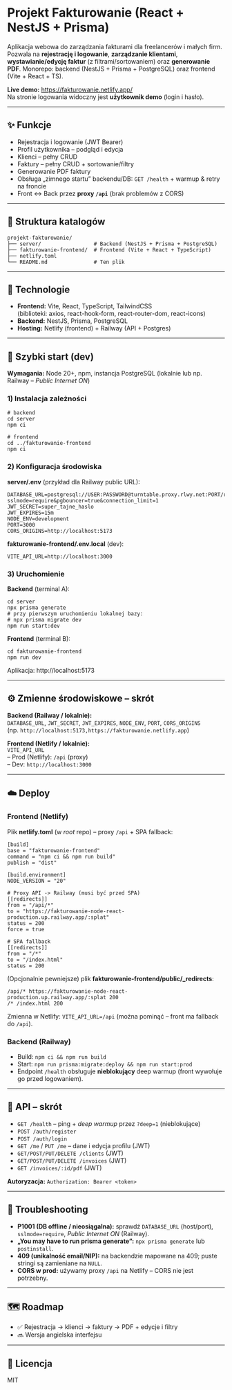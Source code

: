 # Projekt Fakturowanie (React + NestJS + Prisma)

Aplikacja webowa do zarządzania fakturami dla freelancerów i małych firm. Pozwala na **rejestrację i logowanie**, **zarządzanie klientami**, **wystawianie/edycję faktur** (z filtrami/sortowaniem) oraz **generowanie PDF**. Monorepo: backend (NestJS + Prisma + PostgreSQL) oraz frontend (Vite + React + TS).

**Live demo:** https://fakturowanie.netlify.app/  
Na stronie logowania widoczny jest **użytkownik demo** (login i hasło).

---

## ✨ Funkcje

- Rejestracja i logowanie (JWT Bearer)  
- Profil użytkownika – podgląd i edycja  
- Klienci – pełny CRUD  
- Faktury – pełny CRUD + sortowanie/filtry  
- Generowanie PDF faktury  
- Obsługa „zimnego startu” backendu/DB: `GET /health` + warmup & retry na froncie  
- Front ↔ Back przez **proxy `/api`** (brak problemów z CORS)

---

## 📁 Struktura katalogów

    projekt-fakturowanie/
    ├── server/                 # Backend (NestJS + Prisma + PostgreSQL)
    ├── fakturowanie-frontend/  # Frontend (Vite + React + TypeScript)
    ├── netlify.toml
    └── README.md               # Ten plik

---

## 🧱 Technologie

- **Frontend:** Vite, React, TypeScript, TailwindCSS  
  (biblioteki: axios, react-hook-form, react-router-dom, react-icons)
- **Backend:** NestJS, Prisma, PostgreSQL  
- **Hosting:** Netlify (frontend) + Railway (API + Postgres)

---

## 🚀 Szybki start (dev)

**Wymagania:** Node 20+, npm, instancja PostgreSQL (lokalnie lub np. Railway – *Public Internet ON*)

### 1) Instalacja zależności

    # backend
    cd server
    npm ci

    # frontend
    cd ../fakturowanie-frontend
    npm ci

### 2) Konfiguracja środowiska

**server/.env** (przykład dla Railway public URL):

    DATABASE_URL=postgresql://USER:PASSWORD@turntable.proxy.rlwy.net:PORT/railway?sslmode=require&pgbouncer=true&connection_limit=1
    JWT_SECRET=super_tajne_haslo
    JWT_EXPIRES=15m
    NODE_ENV=development
    PORT=3000
    CORS_ORIGINS=http://localhost:5173

**fakturowanie-frontend/.env.local** (dev):

    VITE_API_URL=http://localhost:3000

### 3) Uruchomienie

**Backend** (terminal A):

    cd server
    npx prisma generate
    # przy pierwszym uruchomieniu lokalnej bazy:
    # npx prisma migrate dev
    npm run start:dev

**Frontend** (terminal B):

    cd fakturowanie-frontend
    npm run dev

Aplikacja: http://localhost:5173

---

## ⚙️ Zmienne środowiskowe – skrót

**Backend (Railway / lokalnie):**  
`DATABASE_URL`, `JWT_SECRET`, `JWT_EXPIRES`, `NODE_ENV`, `PORT`, `CORS_ORIGINS`  
(np. `http://localhost:5173,https://fakturowanie.netlify.app`)

**Frontend (Netlify / lokalnie):**  
`VITE_API_URL`  
– Prod (Netlify): `/api` (proxy)  
– Dev: `http://localhost:3000`

---

## ☁️ Deploy

### Frontend (Netlify)

Plik **netlify.toml** (w *root* repo) – proxy `/api` + SPA fallback:

    [build]
    base = "fakturowanie-frontend"
    command = "npm ci && npm run build"
    publish = "dist"

    [build.environment]
    NODE_VERSION = "20"

    # Proxy API -> Railway (musi być przed SPA)
    [[redirects]]
    from = "/api/*"
    to = "https://fakturowanie-node-react-production.up.railway.app/:splat"
    status = 200
    force = true

    # SPA fallback
    [[redirects]]
    from = "/*"
    to = "/index.html"
    status = 200

(Opcjonalnie pewniejsze) plik **fakturowanie-frontend/public/_redirects**:

    /api/* https://fakturowanie-node-react-production.up.railway.app/:splat 200
    /* /index.html 200

Zmienna w Netlify: `VITE_API_URL=/api` (można pominąć – front ma fallback do `/api`).

### Backend (Railway)

- Build: `npm ci && npm run build`  
- Start: `npm run prisma:migrate:deploy && npm run start:prod`  
- Endpoint `/health` obsługuje **nieblokujący** deep warmup (front wywołuje go przed logowaniem).

---

## 🔌 API – skrót

- `GET /health` – ping + *deep warmup* przez `?deep=1` (nieblokujące)  
- `POST /auth/register`  
- `POST /auth/login`  
- `GET /me` / `PUT /me` – dane i edycja profilu (JWT)  
- `GET/POST/PUT/DELETE /clients` (JWT)  
- `GET/POST/PUT/DELETE /invoices` (JWT)  
- `GET /invoices/:id/pdf` (JWT)

**Autoryzacja:** `Authorization: Bearer <token>`

---

## 🧰 Troubleshooting

- **P1001 (DB offline / nieosiągalna):** sprawdź `DATABASE_URL` (host/port), `sslmode=require`, *Public Internet ON* (Railway).  
- **„You may have to run prisma generate”:** `npx prisma generate` lub `postinstall`.  
- **409 (unikalność email/NIP):** na backendzie mapowane na 409; puste stringi są zamieniane na `NULL`.  
- **CORS w prod:** używamy proxy `/api` na Netlify – CORS nie jest potrzebny.

---

## 🗺️ Roadmap

- ✅ Rejestracja → klienci → faktury → PDF + edycje i filtry  
- 🔜 Wersja angielska interfejsu

---

## 📄 Licencja

MIT
